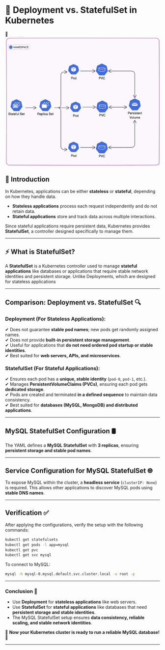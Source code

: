 # **📌 Deployment vs. StatefulSet in Kubernetes**  

 📸![Alt text](assets/pic1.png)

## **📖 Introduction**  

In Kubernetes, applications can be either **stateless** or **stateful**, depending on how they handle data.  

- **Stateless applications** process each request independently and do not retain data.  
- **Stateful applications** store and track data across multiple interactions.  

Since stateful applications require persistent data, Kubernetes provides **StatefulSet**, a controller designed specifically to manage them.  

---

## **⚡ What is StatefulSet?**  

A **StatefulSet** is a Kubernetes controller used to manage **stateful applications** like databases or applications that require stable network identities and persistent storage. Unlike Deployments, which are designed for stateless applications

---

## Comparison: Deployment vs. StatefulSet 🔍  
### **Deployment (For Stateless Applications):**  
✔ Does not guarantee **stable pod names**; new pods get randomly assigned names.  
✔ Does not provide **built-in persistent storage management**.  
✔ Useful for applications that **do not need ordered pod startup or stable identities**.  
✔ Best suited for **web servers, APIs, and microservices**.  

### **StatefulSet (For Stateful Applications):**  
✔ Ensures each pod has a **unique, stable identity** (`pod-0`, `pod-1`, etc.).  
✔ Manages **PersistentVolumeClaims (PVCs)**, ensuring each pod gets **dedicated storage**.  
✔ Pods are created and terminated **in a defined sequence** to maintain data consistency.  
✔ Best suited for **databases (MySQL, MongoDB) and distributed applications**.

---
## **MySQL StatefulSet Configuration** 🛢️  

The YAML defines a **MySQL StatefulSet** with **3 replicas**, ensuring **persistent storage and stable pod names**.  

---

## **Service Configuration for MySQL StatefulSet** 🌐  

To expose MySQL within the cluster, a **headless service** (`clusterIP: None`) is required. This allows other applications to discover MySQL pods using **stable DNS names**.  

---

## **Verification** ✅  

After applying the configurations, verify the setup with the following commands:  

```sh
kubectl get statefulsets
kubectl get pods -l app=mysql
kubectl get pvc
kubectl get svc mysql
```

To connect to MySQL:  

```sh
mysql -h mysql-0.mysql.default.svc.cluster.local -u root -p
```

---

### **Conclusion** 🎯  

- Use **Deployment** for **stateless applications** like web servers.  
- Use **StatefulSet** for **stateful applications** like databases that need **persistent storage and stable identities**.  
- The MySQL StatefulSet setup ensures **data consistency, reliable scaling, and stable network identities**.  

🚀 **Now your Kubernetes cluster is ready to run a reliable MySQL database!** 🎉  

---
